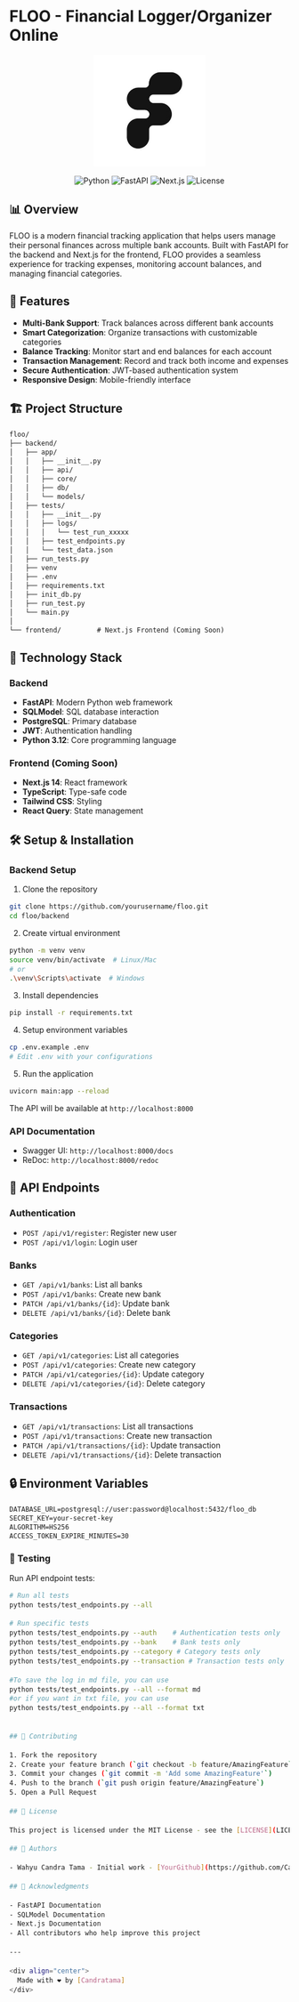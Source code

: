 # FLOO - Financial Logger/Organizer Online

<div align="center">
  <img src="./floo-logo.jpeg" alt="FLOO Logo" width="200"/>
  
  ![Python](https://img.shields.io/badge/python-3.12-blue.svg)
  ![FastAPI](https://img.shields.io/badge/FastAPI-0.103.0-green.svg)
  ![Next.js](https://img.shields.io/badge/Next.js-14-black.svg)
  ![License](https://img.shields.io/badge/license-MIT-blue.svg)
</div>

## 📊 Overview

FLOO is a modern financial tracking application that helps users manage their personal finances across multiple bank accounts. Built with FastAPI for the backend and Next.js for the frontend, FLOO provides a seamless experience for tracking expenses, monitoring account balances, and managing financial categories.

## 🌟 Features

- **Multi-Bank Support**: Track balances across different bank accounts
- **Smart Categorization**: Organize transactions with customizable categories
- **Balance Tracking**: Monitor start and end balances for each account
- **Transaction Management**: Record and track both income and expenses
- **Secure Authentication**: JWT-based authentication system
- **Responsive Design**: Mobile-friendly interface

## 🏗️ Project Structure

```
floo/
├── backend/
│   ├── app/
│   │   ├── __init__.py
│   │   ├── api/
│   │   ├── core/
│   │   ├── db/
│   │   └── models/
│   ├── tests/
│   │   ├── __init__.py
│   │   ├── logs/
│   │   │   └── test_run_xxxxx
│   │   ├── test_endpoints.py
│   │   └── test_data.json
│   ├── run_tests.py
│   ├── venv
│   ├── .env
│   ├── requirements.txt
│   ├── init_db.py
│   ├── run_test.py
│   └── main.py
│
└── frontend/         # Next.js Frontend (Coming Soon)
```

## 🚀 Technology Stack

### Backend

- **FastAPI**: Modern Python web framework
- **SQLModel**: SQL database interaction
- **PostgreSQL**: Primary database
- **JWT**: Authentication handling
- **Python 3.12**: Core programming language

### Frontend (Coming Soon)

- **Next.js 14**: React framework
- **TypeScript**: Type-safe code
- **Tailwind CSS**: Styling
- **React Query**: State management

## 🛠️ Setup & Installation

### Backend Setup

1. Clone the repository

```bash
git clone https://github.com/yourusername/floo.git
cd floo/backend
```

2. Create virtual environment

```bash
python -m venv venv
source venv/bin/activate  # Linux/Mac
# or
.\venv\Scripts\activate  # Windows
```

3. Install dependencies

```bash
pip install -r requirements.txt
```

4. Setup environment variables

```bash
cp .env.example .env
# Edit .env with your configurations
```

5. Run the application

```bash
uvicorn main:app --reload
```

The API will be available at `http://localhost:8000`

### API Documentation

- Swagger UI: `http://localhost:8000/docs`
- ReDoc: `http://localhost:8000/redoc`

## 📝 API Endpoints

### Authentication

- `POST /api/v1/register`: Register new user
- `POST /api/v1/login`: Login user

### Banks

- `GET /api/v1/banks`: List all banks
- `POST /api/v1/banks`: Create new bank
- `PATCH /api/v1/banks/{id}`: Update bank
- `DELETE /api/v1/banks/{id}`: Delete bank

### Categories

- `GET /api/v1/categories`: List all categories
- `POST /api/v1/categories`: Create new category
- `PATCH /api/v1/categories/{id}`: Update category
- `DELETE /api/v1/categories/{id}`: Delete category

### Transactions

- `GET /api/v1/transactions`: List all transactions
- `POST /api/v1/transactions`: Create new transaction
- `PATCH /api/v1/transactions/{id}`: Update transaction
- `DELETE /api/v1/transactions/{id}`: Delete transaction

## 🔒 Environment Variables

```env
DATABASE_URL=postgresql://user:password@localhost:5432/floo_db
SECRET_KEY=your-secret-key
ALGORITHM=HS256
ACCESS_TOKEN_EXPIRE_MINUTES=30
```

### 🎢 Testing

Run API endpoint tests:

```bash
# Run all tests
python tests/test_endpoints.py --all

# Run specific tests
python tests/test_endpoints.py --auth    # Authentication tests only
python tests/test_endpoints.py --bank    # Bank tests only
python tests/test_endpoints.py --category # Category tests only
python tests/test_endpoints.py --transaction # Transaction tests only

#To save the log in md file, you can use
python tests/test_endpoints.py --all --format md
#or if you want in txt file, you can use
python tests/test_endpoints.py --all --format txt


## 🤝 Contributing

1. Fork the repository
2. Create your feature branch (`git checkout -b feature/AmazingFeature`)
3. Commit your changes (`git commit -m 'Add some AmazingFeature'`)
4. Push to the branch (`git push origin feature/AmazingFeature`)
5. Open a Pull Request

## 📄 License

This project is licensed under the MIT License - see the [LICENSE](LICENSE) file for details.

## 👥 Authors

- Wahyu Candra Tama - Initial work - [YourGithub](https://github.com/Candratama)

## 🙏 Acknowledgments

- FastAPI Documentation
- SQLModel Documentation
- Next.js Documentation
- All contributors who help improve this project

---

<div align="center">
  Made with ❤️ by [Candratama]
</div>
```
